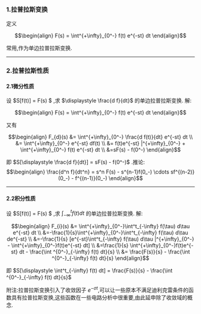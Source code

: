 ### 1.拉普拉斯变换
定义

$$\begin{align}
    F(s) = \int^{+\infty}_{0^-} f(t) e^{-st} dt 
\end{align}$$

常用,作为单边拉普拉斯变换.


---
### 2.拉普拉斯性质
#### 2.1微分性质
设 $S[f(t)] = F(s) $ ,求 $\displaystyle \frac{d f}{dt}$ 的单边拉普拉斯变换.
解:

$$\begin{align}
    F(s) = \int^{+\infty}_{0^-} f(t) e^{-st} dt 
\end{align}$$

又有

$$\begin{align}
    F_{d}(s) &= \int^{+\infty}_{0^-} \frac{d f(t)}{dt} e^{-st} dt \\
    &= \int^{+\infty}_{0^-}  e^{-st} df(t) \\
    &= f(t)e^{-st} |^{+\infty}_{0^-} + \int^{+\infty}_{0^-} f(t) e^{-st} dt \\
    &=sF(s) - f(0^-) 
\end{align}$$

即 $S[\displaystyle \frac{d f}{dt}] = sF(s) - f(0^-)$ .推论:
$$\begin{align}
    \frac{d^n f}{dt^n} = s^n F(s)  - s^{n-1}f(0_-)  \cdots sf^{(n-2)}(0_-) - f^{(n-1)}(0_-)
\end{align}$$



---
#### 2.2积分性质
设 $S[f(t)] = F(s) $ ,求 $\int^t_{-\infty} f(t) dt$  的单边拉普拉斯变换.
解:

$$\begin{align}
    F_{i}(s) &= \int^{+\infty}_{0^-}\int^t_{-\infty} f(\tau) d\tau e^{-st} dt \\
    &=-\frac{1}{s}\int^{+\infty}_{0^-}\int^t_{-\infty} f(\tau) d\tau de^{-st} \\
    &=-\frac{1}{s} [e^{-st}\int^t_{-\infty} f(\tau) d\tau |^{+\infty}_{0^-}  - \int^{+\infty}_{0^-}f(t)e^{-st} dt] \\
    &=\frac{1}{s} \int^{+\infty}_{0^-}f(t)e^{-st} dt - \frac{\int
    ^{0^-}_{-\infty} f(t) dt}{s} \\
    &= \frac{F(s)}{s} - \frac{\int
    ^{0^-}_{-\infty} f(t) dt}{s}
\end{align}$$


即 $S[\displaystyle \int^t_{-\infty} f(t) dt] = \frac{F(s)}{s} - \frac{\int
    ^{0^-}_{-\infty} f(t) dt}{s}$


附注:拉普拉斯变换引入了收敛因子 $e^{-\sigma t}$,可以让一些原本不满足迪利克雷条件的函数具有拉普拉斯变换,这些函数在一些电路分析中很重要,由此延申除了收敛域的概念.